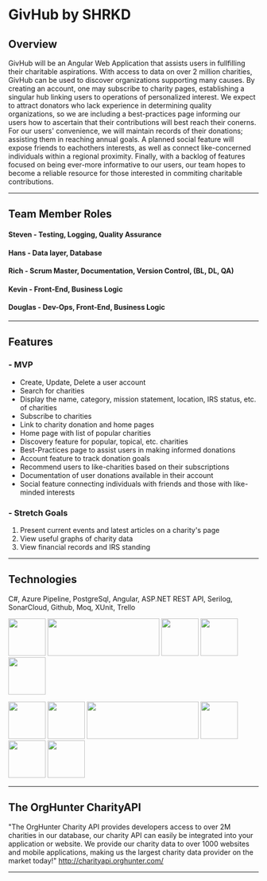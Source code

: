 # GivHub by SHRKD
## Overview
GivHub will be an Angular Web Application that assists users in fullfilling their charitable aspirations. With access to data on over 2 million charities, GivHub can be used to discover organizations supporting many causes. By creating an account, one may subscribe to charity pages, establishing a singular hub linking users to operations of personalized interest.  We expect to attract donators who lack experience in determining quality organizations, so we are including a best-practices page informing our users how to ascertain that their contributions will best reach their conerns.  For our users' convenience, we will maintain records of their donations; assisting them in reaching annual goals.  A planned social feature will expose friends to eachothers interests, as well as connect like-concerned individuals within a regional proximity.  Finally, with a backlog of features focused on being ever-more informative to our users, our team hopes to become a reliable resource for those interested in commiting charitable contributions.
***
## Team Member Roles
#### Steven - Testing, Logging, Quality Assurance
#### Hans - Data layer, Database
#### Rich - Scrum Master, Documentation, Version Control, (BL, DL, QA)
#### Kevin - Front-End, Business Logic
#### Douglas - Dev-Ops, Front-End, Business Logic
***
## Features
### - MVP
- Create, Update, Delete a user account
- Search for charities
- Display the name, category, mission statement, location, IRS status, etc. of charities
- Subscribe to charities
- Link to charity donation and home pages
- Home page with list of popular charities
- Discovery feature for popular, topical, etc. charities
- Best-Practices page to assist users in making informed donations 
- Account feature to track donation goals
- Recommend users to like-charities based on their subscriptions
- Documentation of user donations available in their account
- Social feature connecting individuals with friends and those with like-minded interests
### - Stretch Goals
1) Present current events and latest articles on a charity's page
2) View useful graphs of charity data
3) View financial  records and IRS standing
***
## Technologies
C#, Azure Pipeline, PostgreSql, Angular, ASP.NET REST API, Serilog, SonarCloud, Github, Moq, XUnit, Trello

<img src="https://github.com/210215-USF-NET/GivHub-By-SHRKD/blob/main/SHRKD_GivHub/SHRKD_GivHub/Images/c%23_logo.png" height=75 width=75>     <img src="https://github.com/210215-USF-NET/GivHub-By-SHRKD/blob/main/SHRKD_GivHub/SHRKD_GivHub/Images/sonarcloud_logo.png" height=75 width=225>     <img src="https://github.com/210215-USF-NET/GivHub-By-SHRKD/blob/main/SHRKD_GivHub/SHRKD_GivHub/Images/Azure-Devops_logo.png" height=75 width=75>     <img src="https://github.com/210215-USF-NET/GivHub-By-SHRKD/blob/main/SHRKD_GivHub/SHRKD_GivHub/Images/Angular_logo.png" height=75 width=75>      <img src="https://github.com/210215-USF-NET/GivHub-By-SHRKD/blob/main/SHRKD_GivHub/SHRKD_GivHub/Images/PostgreSql_logo.png" height=75 width=75>

<img src="https://github.com/210215-USF-NET/GivHub-By-SHRKD/blob/main/SHRKD_GivHub/SHRKD_GivHub/Images/github_logo.png" height=75 width=75>       <img src="https://github.com/210215-USF-NET/GivHub-By-SHRKD/blob/main/SHRKD_GivHub/SHRKD_GivHub/Images/Serilog_logo.png" height=75 width=75>      <img src="https://github.com/210215-USF-NET/GivHub-By-SHRKD/blob/main/SHRKD_GivHub/SHRKD_GivHub/Images/ASP.NET_logo.png" height=75 width=225>     <img src="https://github.com/210215-USF-NET/GivHub-By-SHRKD/blob/main/SHRKD_GivHub/SHRKD_GivHub/Images/trello_logo.png" height=75 width=75>     <img src="https://github.com/210215-USF-NET/GivHub-By-SHRKD/blob/main/SHRKD_GivHub/SHRKD_GivHub/Images/xunit_logo.png" height=75 width=75>     <img src="https://github.com/210215-USF-NET/GivHub-By-SHRKD/blob/main/SHRKD_GivHub/SHRKD_GivHub/Images/moq_logo.png" height=75 width=75>

***
## The OrgHunter CharityAPI
"The OrgHunter Charity API provides developers access to over 2M charities in our database, our charity API can easily be integrated into your application or website. We provide our charity data to over 1000 websites and mobile applications, making us the largest charity data provider on the market today!"
http://charityapi.orghunter.com/
***
